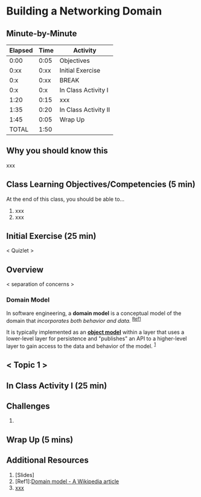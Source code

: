 # Building a Networking Domain

## Minute-by-Minute

| **Elapsed** | **Time**  | **Activity**                        |
| ----------- | --------- | ----------------------------------- |
| 0:00        | 0:05      | Objectives                          |
| 0:xx        | 0:xx      | Initial Exercise                    |
| 0:x        | 0:xx      | BREAK                               |
| 0:x        | 0:x      | In Class Activity I                 |
| 1:20       | 0:15      | xxx |
| 1:35        | 0:20      | In Class Activity II                |
| 1:45        | 0:05      | Wrap Up                             |
| TOTAL       | 1:50      |                                     |



## Why you should know this

xxx



## Class Learning Objectives/Competencies (5 min)
At the end of this class, you should be able to...

1. xxx
2. xxx


## Initial Exercise (25 min)

< Quizlet >


## Overview

< separation of concerns >



### Domain Model

In software engineering, a **domain model** is a conceptual model of the domain that *incorporates both behavior and data.* <sup>[Ref1](#footnote1)</sup>

It is typically implemented as an **[object model](https://en.wikipedia.org/wiki/Object_model)** within a layer that uses a lower-level layer for persistence and "publishes" an API to a higher-level layer to gain access to the data and behavior of the model. <sup>[1](#footnote1)</sup>



## < Topic 1 >


## In Class Activity I (25 min)


## Challenges

1.


## Wrap Up (5 mins)


## Additional Resources

1. [Slides]
2. <a name="footnote1">[Ref1]</a>:[Domain model - A Wikipedia article](https://en.wikipedia.org/wiki/Domain_model)
3. [xxx]()


<!-- xxx -->
